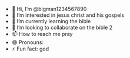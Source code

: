 - 👋 Hi, I’m @bigman1234567890
- 👀 I’m interested in jesus christ and his gospels
- 🌱 I’m currently learning the bible
- 💞️ I’m looking to collaborate on the bible 2
- 📫 How to reach me pray
- 😄 Pronouns: 
- ⚡ Fun fact: god

<!---
bigman1234567890/bigman1234567890 is a ✨ special ✨ repository because its `README.md` (this file) appears on your GitHub profile.
You can click the Preview link to take a look at your changes.
--->
